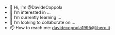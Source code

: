 - 👋 Hi, I’m @DavideCoppola
- 👀 I’m interested in ...
- 🌱 I’m currently learning ...
- 💞️ I’m looking to collaborate on ...
- 📫 How to reach me: davidecoppola1995@libero.it

<!---
DavideCoppola/DavideCoppola is a ✨ special ✨ repository because its `README.md` (this file) appears on your GitHub profile.
You can click the Preview link to take a look at your changes.
--->
